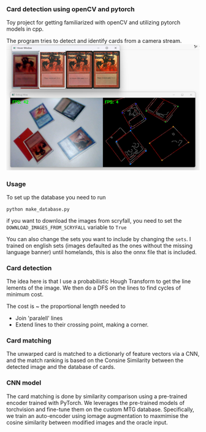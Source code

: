 ### Card detection using openCV and pytorch

Toy project for getting familiarized with openCV and utilizing pytorch models in cpp.

The program tries to detect and identify cards from a camera stream.
![Preview](preview.png)


### Usage
To set up the database you need to run
```
python make_database.py
```

if you want to download the images from scryfall, you need to set the 
`DOWNLOAD_IMAGES_FROM_SCRYFALL` variable to `True`

You can also change the sets you want to include by changing the `sets`. I trained on english sets (images defaulted as the ones without the missing language banner) until homelands, this is also the onnx file that is included.


### Card detection
The idea here is that I use a probabilistic Hough Transform to get the line lements of the image.
We then do a DFS on the lines to find cycles of minimum cost.

The cost is ~ the proportional length needed to 
 - Join 'paralell' lines
 - Extend lines to their crossing point, making a corner. 


### Card matching
The unwarped card is matched to a dictionarly of feature vectors via a CNN, and the match ranking is based on the Consine Similarity between the detected image and the database of cards.

### CNN model
The card matching is done by similarity comparison using a pre-trained encoder trained with PyTorch. We leverages the pre-trained models of torchvision and fine-tune them on the custom MTG database. Specifically, we train an auto-encoder using iomage augmentation to maxmimise the cosine similarity between modified images and the oracle input.


